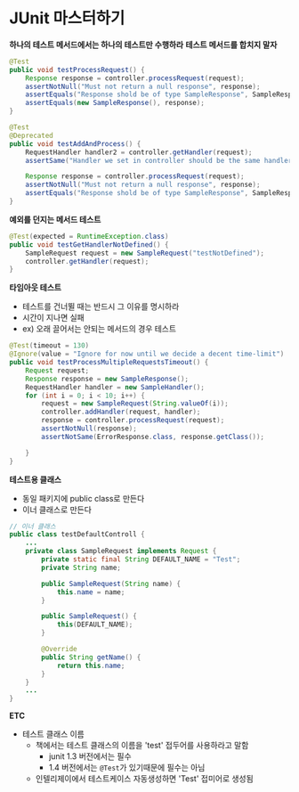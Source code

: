  # JUnit 마스터하기

**하나의 테스트 메서드에서는 하나의 테스트만 수행하라**
**테스트 메서드를 합치지 말자**

```java
@Test
public void testProcessRequest() {
	Response response = controller.processRequest(request);
	assertNotNull("Must not return a null response", response);
	assertEquals("Response shold be of type SampleResponse", SampleResponse.class, response.getClass());
	assertEquals(new SampleResponse(), response);
}

@Test
@Deprecated
public void testAddAndProcess() {
	RequestHandler handler2 = controller.getHandler(request);
	assertSame("Handler we set in controller should be the same handler we get", handler2, handler);

	Response response = controller.processRequest(request);
	assertNotNull("Must not return a null response", response);
	assertEquals("Response shold be of type SampleResponse", SampleResponse.class, response.getClass());
}
```

**예외를 던지는 메서드 테스트**

```java
@Test(expected = RuntimeException.class)
public void testGetHandlerNotDefined() {
	SampleRequest request = new SampleRequest("testNotDefined");
	controller.getHandler(request);
}
```

**타임아웃 테스트**

- 테스트를 건너뛸 때는 반드시 그 이유를 명시하라
- 시간이 지나면 실패
- ex) 오래 끌어서는 안되는 메서드의 경우 테스트

```java
@Test(timeout = 130)
@Ignore(value = "Ignore for now until we decide a decent time-limit")
public void testProcessMultipleRequestsTimeout() {
	Request request;
	Response response = new SampleResponse();
	RequestHandler handler = new SampleHandler();
	for (int i = 0; i < 10; i++) {
		request = new SampleRequest(String.valueOf(i));
		controller.addHandler(request, handler);
		response = controller.processRequest(request);
		assertNotNull(response);
		assertNotSame(ErrorResponse.class, response.getClass());

	}
}

```

**테스트용 클래스**

- 동일 패키지에 public class로 만든다
- 이너 클래스로 만든다

```java
// 이너 클래스
public class testDefaultControll {
	...
	private class SampleRequest implements Request {
		private static final String DEFAULT_NAME = "Test";
		private String name;

		public SampleRequest(String name) {
			this.name = name;
		}

		public SampleRequest() {
			this(DEFAULT_NAME);
		}

		@Override
		public String getName() {
			return this.name;
		}
	}
	...
}
```

**ETC**

- 테스트 클래스 이름
	- 책에서는 테스트 클래스의 이름을 'test' 접두어를 사용하라고 말함
		- junit 1.3 버전에서는 필수
		- 1.4 버전에서는 `@Test`가 있기때문에 필수는 아님
	- 인텔리제이에서 테스트케이스 자동생성하면 'Test' 접미어로 생성됨
